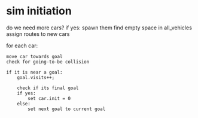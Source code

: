 
# sim initiation

do we need more cars?
if yes:
    spawn them
    find empty space in all_vehicles
    assign routes to new cars

for each car:

    move car towards goal
    check for going-to-be collision

    if it is near a goal:
        goal.visits++;

        check if its final goal
        if yes:
            set car.init = 0
        else:
            set next goal to current goal